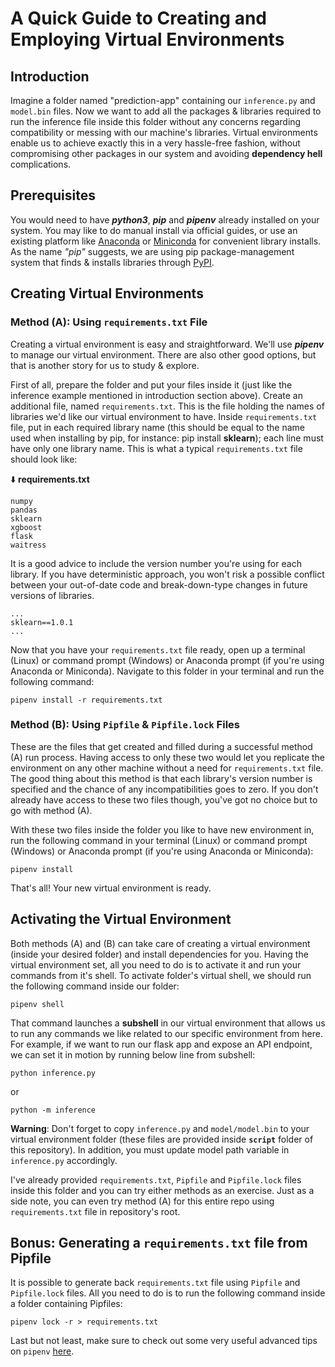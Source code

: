 # A Quick Guide to Creating and Employing Virtual Environments

## Introduction

Imagine a folder named "prediction-app" containing our ``inference.py`` and ``model.bin`` files. Now we want to add all the packages & libraries required to run the inference file inside this folder without any concerns regarding compatibility or messing with our machine's libraries. Virtual environments enable us to achieve exactly this in a very hassle-free fashion, without compromising other packages in our system and avoiding __dependency hell__ complications.

## Prerequisites

You would need to have __*python3*__, __*pip*__ and __*pipenv*__ already installed on your system. You may like to do manual install via official guides, or use an existing platform like [Anaconda](https://www.anaconda.com) or [Miniconda](https://docs.conda.io/en/latest/miniconda.html) for convenient library installs. As the name _"pip"_ suggests, we are using pip package-management system that finds & installs libraries through [PyPI](https://pypi.org).

## Creating Virtual Environments

### Method (A): Using ``requirements.txt`` File

Creating a virtual environment is easy and straightforward. We'll use __*pipenv*__ to manage our virtual environment. There are also other good options, but that is another story for us to study & explore.

First of all, prepare the folder and put your files inside it (just like the inference example mentioned in introduction section above). Create an additional file, named ``requirements.txt``. This is the file holding the names of libraries we'd like our virtual environment to have. Inside ``requirements.txt`` file, put in each required library name (this should be equal to the name used when installing by pip, for instance: pip install __sklearn__); each line must have only one library name. This is what a typical ``requirements.txt`` file should look like:

⬇️ __requirements&#46;txt__

```text
numpy
pandas
sklearn
xgboost
flask
waitress
```

It is a good advice to include the version number you're using for each library. If you have deterministic approach, you won't risk a possible conflict between your out-of-date code and break-down-type changes in future versions of libraries.

```text
...
sklearn==1.0.1
...
```

Now that you have your ``requirements.txt`` file ready, open up a terminal (Linux) or command prompt (Windows) or Anaconda prompt (if you're using Anaconda or Miniconda).
Navigate to this folder in your terminal and run the following command:

```shell
pipenv install -r requirements.txt
```

### Method (B): Using ``Pipfile`` & ``Pipfile.lock`` Files

These are the files that get created and filled during a successful method (A) run process. Having access to only these two would let you replicate the environment on any other machine without a need for ``requirements.txt`` file. The good thing about this method is that each library's version number is specified and the chance of any incompatibilities goes to zero. If you don't already have access to these two files though, you've got no choice but to go with method (A).

With these two files inside the folder you like to have new environment in, run the following command in your terminal (Linux) or command prompt (Windows) or Anaconda prompt (if you're using Anaconda or Miniconda):

```shell
pipenv install
```

That's all! Your new virtual environment is ready.

## Activating the Virtual Environment

Both methods (A) and (B) can take care of creating a virtual environment (inside your desired folder) and install dependencies for you. Having the virtual environment set, all you need to do is to activate it and run your commands from it's shell.
To activate folder's virtual shell, we should run the following command inside our folder:

```shell
pipenv shell
```

That command launches a __subshell__ in our virtual environment that allows us to run any commands we like related to our specific environment from here. For example, if we want to run our flask app and expose an API endpoint, we can set it in motion by running below line from subshell:

```shell
python inference.py
```

or

```shell
python -m inference
```

__Warning__: Don't forget to copy ``inference.py`` and ``model/model.bin`` to your virtual environment folder (these files are provided inside __``script``__ folder of this repository). In addition, you must update model path variable in ``inference.py`` accordingly.

I've already provided ``requirements.txt``, ``Pipfile`` and ``Pipfile.lock`` files inside this folder and you can try either methods as an exercise. Just as a side note, you can even try method (A) for this entire repo using ``requirements.txt`` file in repository's root.

## Bonus: Generating a ``requirements.txt`` file from Pipfile

It is possible to generate back ``requirements.txt`` file using ``Pipfile`` and ``Pipfile.lock`` files. All you need to do is to run the following command inside a folder containing Pipfiles:

```shell
pipenv lock -r > requirements.txt
```

Last but not least, make sure to check out some very useful advanced tips on ``pipenv`` [here](https://github.com/pypa/pipenv/blob/main/docs/advanced.rst).
